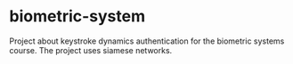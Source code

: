 # biometric-system
Project about keystroke dynamics authentication for the biometric systems course.
The project uses siamese networks.
